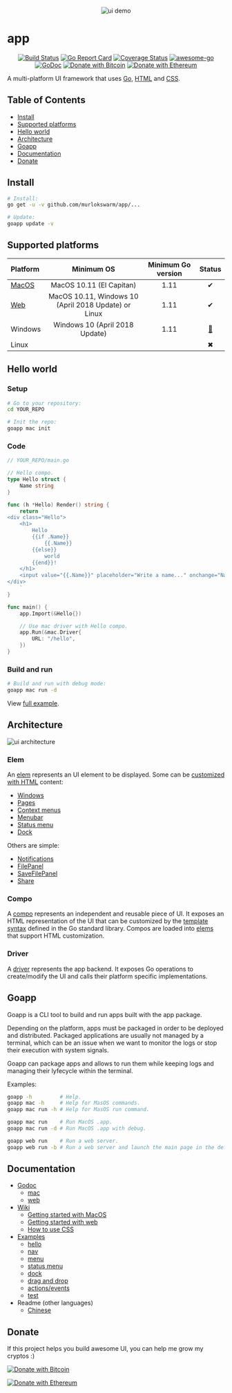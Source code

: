 <p align="center">
    <img alt="ui demo" src="https://github.com/murlokswarm/app/wiki/assets/ui-demo-large.gif">
</p>

# app

<p align="center">
	<a href="https://travis-ci.org/murlokswarm/app"><img src="https://travis-ci.org/murlokswarm/app.svg?branch=master" alt="Build Status"></a>
    <a href="https://goreportcard.com/report/github.com/murlokswarm/app"><img src="https://goreportcard.com/badge/github.com/murlokswarm/app" alt="Go Report Card"></a>
    <a href="https://coveralls.io/github/murlokswarm/app?branch=master"><img src="https://coveralls.io/repos/github/murlokswarm/app/badge.svg?branch=master" alt="Coverage Status"></a>
    <a href="https://github.com/avelino/awesome-go#readme"><img src="https://cdn.rawgit.com/sindresorhus/awesome/d7305f38d29fed78fa85652e3a63e154dd8e8829/media/badge.svg" alt="awesome-go"></a>
    <a href="https://godoc.org/github.com/murlokswarm/app"><img src="https://godoc.org/github.com/murlokswarm/app?status.svg" alt="GoDoc"></a>
    <a href="https://en.cryptobadges.io/donate/3PRMM9fj7yq9gHxgk2svewWF9BkzzGPa1b"><img src="https://en.cryptobadges.io/badge/micro/3PRMM9fj7yq9gHxgk2svewWF9BkzzGPa1b" alt="Donate with Bitcoin"></a>
    <a href="https://en.cryptobadges.io/donate/0x789D63B8869783a15bbFb43331a192DdeC4bDE53"><img src="https://en.cryptobadges.io/badge/micro/0x789D63B8869783a15bbFb43331a192DdeC4bDE53" alt="Donate with Ethereum"></a>
</p>

A multi-platform UI framework that uses
[Go](https://golang.org), [HTML](https://en.wikipedia.org/wiki/HTML5) and
[CSS](https://en.wikipedia.org/wiki/Cascading_Style_Sheets).


## Table of Contents

* [Install](#install)
* [Supported platforms](#support)
* [Hello world](#hello)
* [Architecture](#architecture)
* [Goapp](#goapp)
* [Documentation](#doc)
* [Donate](#donate)

<a name="install"></a>

## Install

```sh
# Install:
go get -u -v github.com/murlokswarm/app/...

# Update:
goapp update -v
```

<a name="support"></a>

## Supported platforms

|Platform|Minimum OS|Minimum Go version|Status|
|:-|:-:|:-:|:-:|
|[MacOS](https://godoc.org/github.com/murlokswarm/app/drivers/mac#Driver)|MacOS 10.11 (El Capitan)|1.11|✔|
|[Web](https://godoc.org/github.com/murlokswarm/app/drivers/web#Driver)|MacOS 10.11, Windows 10 (April 2018 Update) or Linux|1.11|✔|
|Windows|Windows 10 (April 2018 Update)|1.11|[🔨](https://github.com/murlokswarm/app/issues/141)|
|Linux|||✖|

<a name="hello"></a>

## Hello world

### Setup

```sh
# Go to your repository:
cd YOUR_REPO

# Init the repo:
goapp mac init
```

### Code

```go
// YOUR_REPO/main.go

// Hello compo.
type Hello struct {
    Name string
}

func (h *Hello) Render() string {
    return `
<div class="Hello">
    <h1>
        Hello
        {{if .Name}}
            {{.Name}}
        {{else}}
            world
        {{end}}!
    </h1>
    <input value="{{.Name}}" placeholder="Write a name..." onchange="Name" autofocus>
</div>
    `
}

func main() {
    app.Import(&Hello{})

    // Use mac driver with Hello compo.
    app.Run(&mac.Driver{
        URL: "/hello",
    })
}
```

### Build and run

```sh
# Build and run with debug mode:
goapp mac run -d
```

View [full example](https://github.com/murlokswarm/app/tree/master/examples/hello).

<a name="architecture"></a>

## Architecture

![ui architecture](https://github.com/murlokswarm/app/wiki/assets/architecture.png)

### Elem

An [elem](https://godoc.org/github.com/murlokswarm/app#Elem) represents an UI
element to be displayed. Some can be
[customized with HTML](https://godoc.org/github.com/murlokswarm/app#ElemWithCompo)
content:

* [Windows](https://godoc.org/github.com/murlokswarm/app#NewWindow)
* [Pages](https://godoc.org/github.com/murlokswarm/app#NewPage)
* [Context menus](https://godoc.org/github.com/murlokswarm/app#NewContextMenu)
* [Menubar](https://godoc.org/github.com/murlokswarm/app#MenuBar)
* [Status menu](https://godoc.org/github.com/murlokswarm/app#NewStatusMenu)
* [Dock](https://godoc.org/github.com/murlokswarm/app#Dock)

Others are simple:

* [Notifications](https://godoc.org/github.com/murlokswarm/app#NewNotification)
* [FilePanel](https://godoc.org/github.com/murlokswarm/app#NewFilePanel)
* [SaveFilePanel](https://godoc.org/github.com/murlokswarm/app#NewSaveFilePanel)
* [Share](https://godoc.org/github.com/murlokswarm/app#NewShare)

### Compo

A [compo](https://godoc.org/github.com/murlokswarm/app#Compo) represents an
independent and reusable piece of UI. It exposes an HTML representation of the
UI that can be customized by the
[template syntax](https://golang.org/pkg/text/template/) defined in the Go
standard library. Compos are loaded into
[elems](https://godoc.org/github.com/murlokswarm/app#ElemWithCompo) that support
HTML customization.

### Driver

A [driver](https://godoc.org/github.com/murlokswarm/app#Driver) represents the
app backend. It exposes Go operations to create/modify the UI and calls their
platform specific implementations.

<a name="goapp"></a>

## Goapp

Goapp is a CLI tool to build and run apps built with the app package.

Depending on the platform, apps must be packaged in order to be deployed and
distributed. Packaged applications are usually not managed by a terminal, which
can be an issue when we want to monitor the logs or stop their execution with
system signals.

Goapp can package apps and allows to run them while keeping logs and managing
their lyfecycle within the terminal.

Examples:

```sh
goapp -h         # Help.
goapp mac -h     # Help for MasOS commands.
goapp mac run -h # Help for MasOS run command.

goapp mac run    # Run MacOS .app.
goapp mac run -d # Run MacOS .app with debug.

goapp web run    # Run a web server.
goapp web run -b # Run a web server and launch the main page in the default browser.
```

<a name="doc"></a>

## Documentation

* [Godoc](https://godoc.org/github.com/murlokswarm/app)
  * [mac](https://godoc.org/github.com/murlokswarm/app/drivers/mac)
  * [web](https://godoc.org/github.com/murlokswarm/app/drivers/web)
* [Wiki](https://github.com/murlokswarm/app/wiki)
  * [Getting started with MacOS](https://github.com/murlokswarm/app/wiki/Getting-started-with-MacOS)
  * [Getting started with web](https://github.com/murlokswarm/app/wiki/Getting-started-with-web)
  * [How to use CSS](https://github.com/murlokswarm/app/wiki/CSS)
* [Examples](https://github.com/murlokswarm/app/tree/master/examples)
  * [hello](https://github.com/murlokswarm/app/tree/master/examples/hello)
  * [nav](https://github.com/murlokswarm/app/tree/master/examples/nav)
  * [menu](https://github.com/murlokswarm/app/tree/master/examples/menu)
  * [status menu](https://github.com/murlokswarm/app/tree/master/examples/statusmenu)
  * [dock](https://github.com/murlokswarm/app/tree/master/examples/dock)
  * [drag and drop](https://github.com/murlokswarm/app/tree/master/examples/dragdrop)
  * [actions/events](https://github.com/murlokswarm/app/tree/master/examples/action-event)
  * [test](https://github.com/murlokswarm/app/tree/master/examples/test)
* Readme (other languages)
  * [Chinese](./internal/docs/README-CN.md)

<a name="donate"></a>

## Donate

If this project helps you build awesome UI, you can help me grow my cryptos :)

[![Donate with Bitcoin](https://en.cryptobadges.io/badge/small/3PRMM9fj7yq9gHxgk2svewWF9BkzzGPa1b)](https://en.cryptobadges.io/donate/3PRMM9fj7yq9gHxgk2svewWF9BkzzGPa1b)

[![Donate with Ethereum](https://en.cryptobadges.io/badge/small/0x789D63B8869783a15bbFb43331a192DdeC4bDE53)](https://en.cryptobadges.io/donate/0x789D63B8869783a15bbFb43331a192DdeC4bDE53)
